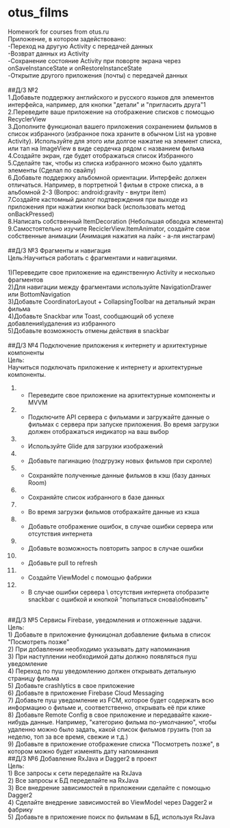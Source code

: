 # otus_films
Homework for courses from otus.ru <br>
Приложение, в котором задействовано: <br>
-Переход на другую Activity с передачей данных <br>
-Возврат данных из Activity <br>
-Сохранение состояние Activity при поворте экрана через onSaveInstanceState и onRestoreInstanceState <br>
-Открытие другого приложения (почты) с передачей данных  <br>
<br>
##Д/З №2 <br>
1.Добавьте поддержку английского и русского языков для элементов интерфейса, например, для кнопки "детали" и "пригласить друга"1 <br>
2.Переведите ваше приложение на отображение списков с помощью RecyclerView <br>
3.Дополните функционал вашего приложения сохранением фильмов в список избранного (избранное пока храните в обычном List на уровне Activity).  Используйте для этого или долгое нажатие на элемент списка, или тап на ImageView в виде сердечка рядом с названием фильма <br>
4.Создайте экран, где будет отображаться список Избранного <br>
5.Сделайте так, чтобы из списка избранного можно было удалять элементы (Сделал по свайпу) <br>
6.Добавьте поддержку альбомной ориентации. Интерфейс должен отличаться. Например, в портретной 1 фильм в строке списка, а в альбомной 2-3 (Вопрос: android:gravity - внутри item) <br>
7.Создайте кастомный диалог подтверждения при выходе из приложения при нажатии кнопки back (использовать метод onBackPressed) <br>
8.Написать собственный ItemDecoration (Небольшая обводка жлемента) <br>
9.Самостоятельно изучите ReciclerView.ItemAnimator, создайте свои собственные анимации (Анимация нажатия на лайк - а-ля инстаграм) <br>
<br>
##Д/3 №3 Фрагменты и навигация <br>
Цель:Научиться работать с фрагментами и навигациями. <br>
<br>
1)Переведите свое приложение на единственную Activity и несколько фрагментов <br>
2)Для навигации между фрагментами используйте NavigationDrawer или BottomNavigation <br>
3)Добавьте CoordinatorLayout + CollapsingToolbar на детальный экран фильма <br>
4)Добавьте Snackbar или Toast, сообщающий об успехе добавления\удаления из избранного <br>
5)Добавьте возможность отмены действия в snackbar <br>
<br>
##Д/З №4 Подключение приложения к интернету и архитектурные компоненты <br>
Цель: <br>
Научиться подключать приложение к интернету и архитектурные компоненты.<br>
1) + Переведите свое приложение на архитектурные компоненты и MVVM <br>
2) + Подключите API сервера с фильмами и загружайте данные о фильмах с сервера при запуске приложения. Во время загрузки должен отображаться индикатор на ваш выбор <br>
3) + Используйте Glide для загрузки изображений <br>
4) + Добавьте пагинацию (подгрузку новых фильмов  при скролле) <br>
5) + Сохраняйте полученные данные фильмов в кэш (базу данных Room) <br>
6) + Сохраняйте список избранного в базе данных <br>
7) + Во время загрузки фильмов отображайте данные из кэша <br>
8) + Добавьте отображение ошибок, в случае ошибки сервера или отсутствия интернета <br>
9) + Добавьте возможность повторить запрос в случае ошибки <br>
10) + Добавьте pull to refresh <br>
11) + Создайте ViewModel с помощью фабрики <br>
12) + В случае ошибки сервера \ отсутствия интернета отобразите snackbar с ошибкой и кнопкой "попытаться снова\обновить"
<br>
##Д/З №5 Сервисы Firebase, уведомления и отложенные задачи. <br>
Цель: <br>
1) Добавьте в приложение функицонал добавление фильма в список "Посмотреть позже" <br>
2) При добавлении необходимо указывать дату напоминания <br>
3) При наступлении необходимой даты должно появляться пуш уведомление <br>
4) Переход по пуш уведомлению должен открывать детальную страницу фильма <br>
5) Добавьте crashlytics в свое приложение <br>
6) Добавьте в приложение Firebase Cloud Messaging <br>
7) Добавьте пуш уведомление из FCM, которое будет содержать всю информацию о фильме и, соответственно, открывать её при клике <br>
8) Добавьте Remote Config в свое приложение и передавайте какие-нибудь данные. Например, "категорию фильма по-умолчанию", чтобы удаленно можно было задать, какой список фильмов грузить (топ за неделю, топ за все время, свежие и т.д.) <br>
9) Добавьте в приложение отображение списка "Посмотреть позже", в котором можно будет изменять дату напоминания
<br>
##Д/З №6 Добавление RxJava и  Dagger2 в проект <br>
Цель: <br>
1) Все запросы к сети переделайте на RxJava <br>
2) Все запросы к БД переделайте на RxJava <br>
3) Все внедрение зависимостей в приложении сделайте с помощью Dagger2 <br>
4) Сделайте внедрение зависимостей во ViewModel через Dagger2 и фабрику <br>
5) Добавьте в приложение поиск по фильмам в БД, используя RxJava